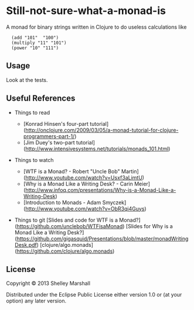 # Still-not-sure-what-a-monad-is

A monad for binary strings written in Clojure to do useless calculations like

      (add "101"  "100")
      (multiply "11" "101")
      (power "10" "111")
      
## Usage

Look at the tests.

## Useful References

* Things to read
  * [Konrad Hinsen's four-part tutorial] (http://onclojure.com/2009/03/05/a-monad-tutorial-for-clojure-programmers-part-1/)
  * [Jim Duey's two-part tutorial] (http://www.intensivesystems.net/tutorials/monads_101.html)

* Things to watch
  * [WTF is a Monad? - Robert "Uncle Bob" Martin] (http://www.youtube.com/watch?v=Usxf3aLimtU)
  * [Why is a Monad Like a Writing Desk? - Carin Meier] (http://www.infoq.com/presentations/Why-is-a-Monad-Like-a-Writing-Desk)
  * [Introduction to Monads - Adam Smyczek] (http://www.youtube.com/watch?v=ObR3qi4Guys)
  
* Things to git
  [Slides and code for WTF is a Monad?] (https://github.com/unclebob/WTFisaMonad)
  [Slides for Why is a Monad Like a Writing Desk?] (https://github.com/gigasquid/Presentations/blob/master/monadWritingDesk.pdf)
  [clojure/algo.monads] (https://github.com/clojure/algo.monads)
  
## License

Copyright © 2013 Shelley Marshall

Distributed under the Eclipse Public License either version 1.0 or (at
your option) any later version.
